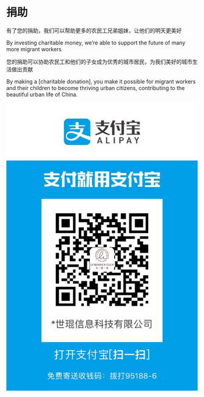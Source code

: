 # 捐助

有了您的捐助，我们可以帮助更多的农民工兄弟姐妹，让他们的明天更美好

By investing charitable money, we’re able to support the future of many more migrant workers
​

您的捐助可以协助农民工和他们的子女成为优秀的城市居民，为我们美好的城市生活做出贡献

By making a [charitable donation], you make it possible for migrant workers and their children to become thriving urban citizens, contributing to the beautiful urban life of China. ​

![Donation button](./img/donation-alipay.png)